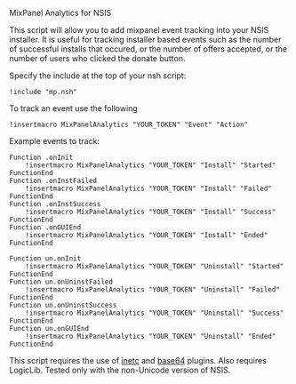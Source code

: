 MixPanel Analytics for NSIS

This script will allow you to add mixpanel event tracking into your NSIS installer. It is useful for tracking installer based events such as the number of successful installs that occured, or the number of offers accepted, or the number of users who clicked the donate button.

Specify the include at the top of your nsh script:

```
!include "mp.nsh"
```

To track an event use the following

```
!insertmacro MixPanelAnalytics "YOUR_TOKEN" "Event" "Action"
```

Example events to track:

```
Function .onInit
    !insertmacro MixPanelAnalytics "YOUR_TOKEN" "Install" "Started"
FunctionEnd
Function .onInstFailed
    !insertmacro MixPanelAnalytics "YOUR_TOKEN" "Install" "Failed"
FunctionEnd
Function .onInstSuccess
    !insertmacro MixPanelAnalytics "YOUR_TOKEN" "Install" "Success"
FunctionEnd
Function .onGUIEnd
    !insertmacro MixPanelAnalytics "YOUR_TOKEN" "Install" "Ended"
FunctionEnd

Function un.onInit
    !insertmacro MixPanelAnalytics "YOUR_TOKEN" "Uninstall" "Started"
FunctionEnd
Function un.onUninstFailed
    !insertmacro MixPanelAnalytics "YOUR_TOKEN" "Uninstall" "Failed"
FunctionEnd
Function un.onUninstSuccess
    !insertmacro MixPanelAnalytics "YOUR_TOKEN" "Uninstall" "Success"
FunctionEnd
Function un.onGUIEnd
    !insertmacro MixPanelAnalytics "YOUR_TOKEN" "Uninstall" "Ended"
FunctionEnd
```
This script requires the use of [inetc](http://nsis.sourceforge.net/Inetc_plug-in) and [base64](https://github.com/nmoinvaz/nsis-base64) plugins. Also requires LogicLib. Tested only with the non-Unicode version of NSIS.


